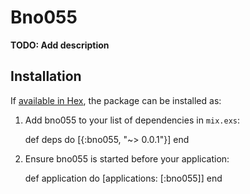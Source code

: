 # Bno055

**TODO: Add description**

## Installation

If [available in Hex](https://hex.pm/docs/publish), the package can be installed as:

  1. Add bno055 to your list of dependencies in `mix.exs`:

        def deps do
          [{:bno055, "~> 0.0.1"}]
        end

  2. Ensure bno055 is started before your application:

        def application do
          [applications: [:bno055]]
        end
